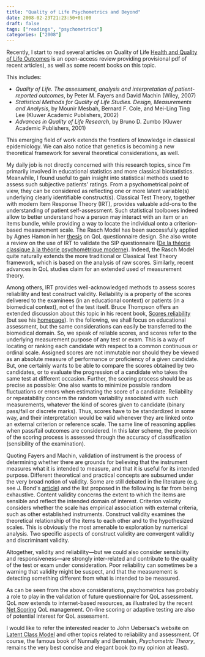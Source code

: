 ```yaml
---
title: "Quality of Life Psychometrics and Beyond"
date: 2008-02-23T21:23:50+01:00
draft: false
tags: ["readings", "psychometrics"]
categories: ["2008"]
---
```


Recently, I start to read several articles on Quality of Life [Health and Quality of Life Outcomes][Health and Quality of Life Outcomes] is an open-access review providing provisional pdf of recent articles), as well as some recent books on this topic. 

This includes:

- *Quality of Life. The assessment, analysis and interpretation of patient-reported outcomes*, by Peter M. Fayers and David Machin (Wiley, 2007)
- *Statistical Methods for Quality of Life Studies. Design, Measurements and Analysis*, by Mounir Mesbah, Bernard F. Cole, and Mei-Ling Ting Lee (Kluwer Academic Publishers, 2002)
- *Advances in Quality of Life Research*, by Bruno D. Zumbo (Kluwer Academic Publishers, 2001)

This emerging field of work extends the frontiers of knowledge in classical epidemiology. We can also notice that genetics is becoming a new theoretical framework for several theoretical considerations, as well.

My daily job is not directly concerned with this research topics, since I'm primarily involved in educational statistics and more classical biostatistics. Meanwhile, I found useful to gain insight into statistical methods used to assess such subjective patients' ratings. From a psychometrical point of view, they can be considered as reflecting one or more latent variable(s) underlying clearly identifiable construct(s). Classical Test Theory, together with modern Item Response Theory (IRT), provides valuable add-ons to the understanding of patient self-assessment. Such statistical toolboxes indeed allow to better understand how a person may interact with an item or an items bundle, while providing a way to locate the individual onto a criterion-based measurement scale. The Rasch Model has been successfully applied by Agnes Hamon in her [thesis][thesis] on QoL questionnaire design. She also wrote a review on the use of IRT to validate the SIP questionnaire ([De la théorie classique à la théorie psychométrique moderne][De la théorie classique à la théorie psychométrique moderne]). Indeed, the Rasch Model quite naturally extends the more traditional or Classical Test Theory framework, which is based on the analysis of raw scores. Similarly, recent advances in QoL studies claim for an extended used of measurement theory.

Among others, IRT provides well-acknowledged methods to assess scores reliability and test construct validity. Reliability is a property of the scores delivered to the examinees (in an educational context) or patients (in a biomedical context), not of the test itself. Bruce Thompson offers an extended discussion about this topic in his recent book, [Scores reliability][Scores reliability] (but see his [homepage][homepage]). In the following, we shall focus on educational assessment, but the same considerations can easily be transferred to the biomedical domain. So, we speak of reliable scores, and scores refer to the underlying measurement purpose of any test or exam. This is a way of locating or ranking each candidate with respect to a common continuous or ordinal scale. Assigned scores are not immutable nor should they be viewed as an absolute measure of performance or proficiency of a given candidate. But, one certainly wants to be able to compare the scores obtained by two candidates, or to evaluate the progression of a candidate who takes the same test at different occasion. Further, the scoring process should be as precise as possible: One also wants to minimize possible random fluctuations or errors when estimating the score of a candidate. Reliability or repeatability concern the random variability associated with such measurements, whatever the kind of scores given to candidate (binary pass/fail or discrete marks). Thus, scores have to be standardized in some way, and their interpretation would be valid whenever they are linked onto an external criterion or reference scale. The same line of reasoning applies when pass/fail outcomes are considered. In this later scheme, the precision of the scoring process is assessed through the accuracy of classification (sensibility of the examination).

Quoting Fayers and Machin, validation of instrument is the process of determining whether there are grounds for believing that the instrument measures what it is intended to measure, and that it is useful for its intended purpose. Different theoretical and practical concepts are subsumed under the very broad notion of validity. Some are still debated in the literature (e.g. see J. Bond's [article][article]) and the list proposed in the following is far from being exhaustive. Content validity concerns the extent to which the items are sensible and reflect the intended domain of interest. Criterion validity considers whether the scale has empirical association with external criteria, such as other established instruments. Construct validity examines the theoretical relationship of the items to each other and to the hypothesized scales. This is obviously the most amenable to exploration by numerical analysis. Two specific aspects of construct validity are convergent validity and discriminant validity.

Altogether, validity and reliability—but we could also consider sensibility and responsiveness—are strongly inter-related and contribute to the quality of the test or exam under consideration. Poor reliability can sometimes be a warning that validity might be suspect, and that the measurement is detecting something different from what is intended to be measured.

As can be seen from the above considerations, psychometrics has probably a role to play in the validation of future questionnaire for QoL assessment. QoL now extends to internet-based resources, as illustrated by the recent [Net Scoring][Net Scoring] QoL management. On-line scoring or adaptive testing are also of potential interest for QoL assessment.

I would like to refer the interested reader to John Uebersax's website on [Latent Class Model][Latent Class Model] and other topics related to reliability and assessment. Of course, the famous book of Nunnally and Bernstein, *Psychometric Theory*, remains the very best concise and elegant book (to my opinion at least).

[Health and Quality of Life Outcomes]: http://www.hqlo.com/ "Health and Quality of Life Outcomes"
[thesis]: http://www.sudoc.abes.fr/LNG=FR/DB=2.1/IMPLAND=Y/CHARSET=ISO-8859-1/CMD?ACT=SRCHA&amp;IKT=62&amp;TRM=assesment&amp;COOKIE=U10178,Klecteurweb,D2.1,Ecfb9a44b-152,I250,B341720009+,SY,A%5C9008+1,,J,H2-26,,29,,34,,39,,44,,49-50,,53-78,,80-87,NLECTEUR+PSI,R82.237.226.220,FN "Hamon PhD"
[De la théorie classique à la théorie psychométrique moderne]: http://ist.inserm.fr/BASIS/elgis/fqmat/atelier/DDD/1871.pdf "De la théorie classique à la théorie psychométrique moderne"
[Scores reliability]: http://www.sagepub.com/booksProdTOC.nav?prodId=Book220861&amp;currTree=Courses&amp;level1=L00&amp;level2=L30&amp;level3=L36 "Scores reliabillity"
[homepage]: http://www.coe.tamu.edu/~bthompson/" "Homepage of B Thompson"
[article]: http://www.faess.jcu.edu.au/downloads/bondValidity.pdf "Bond's article"
[Net Scoring]: http://www.chu-rouen.fr/netscoring/ "Net Scoring"
[Latent Class Model]: http://ourworld.compuserve.com/homepages/jsuebersax/ "Latent Class Model by J Uebersax"